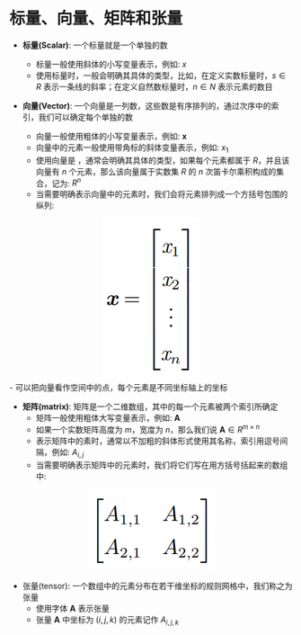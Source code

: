 # 标量、向量、矩阵和张量
- **标量(Scalar)**: 一个标量就是一个单独的数
    - 标量一般使用斜体的小写变量表示，例如: $\textit{x}$
    - 使用标量时，一般会明确其具体的类型，比如，在定义实数标量时，$\textit{s}\in R$ 表示一条线的斜率；在定义自然数标量时，$\textit{n} \in N$ 表示元素的数目

- **向量(Vector)**: 一个向量是一列数，这些数是有序排列的，通过次序中的索引，我们可以确定每个单独的数
    - 向量一般使用粗体的小写变量表示，例如: $\textbf{x}$
    - 向量中的元素一般使用带角标的斜体变量表示，例如: $\textit{x}_1$
    - 使用向量是 ，通常会明确其具体的类型，如果每个元素都属于 $R$，并且该向量有 $n$ 个元素，那么该向量属于实数集 $R$ 的 $n$ 次笛卡尔乘积构成的集合，记为: $R^n$
    - 当需要明确表示向量中的元素时，我们会将元素排列成一个方括号包围的纵列:

<div align=center><img src="./img/vector.png"></div>
    - 可以把向量看作空间中的点，每个元素是不同坐标轴上的坐标

- **矩阵(matrix)**: 矩阵是一个二维数组，其中的每一个元素被两个索引所确定
    - 矩阵一般使用粗体大写变量表示，例如: $\textbf{A}$
    - 如果一个实数矩阵高度为 $m$，宽度为 $n$，那么我们说 $\textbf{A} \in R^{m \times n}$
    - 表示矩阵中的素时，通常以不加粗的斜体形式使用其名称，索引用逗号间隔，例如: ${A_{i,j}}$
    - 当需要明确表示矩阵中的元素时，我们将它们写在用方括号括起来的数组中:
<div align=center><img src="./img/matrix.png"></div>

- 张量(tensor): 一个数组中的元素分布在若干维坐标的规则网格中，我们称之为张量
    - 使用字体 $\mathbf{A}$ 表示张量
    - 张量 $\mathbf{A}$ 中坐标为 $(i,j,k)$ 的元素记作 $A_{i,j,k}$


















